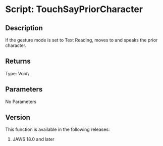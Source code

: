 # Script: TouchSayPriorCharacter

## Description

If the gesture mode is set to Text Reading, moves to and speaks the
prior character.

## Returns

Type: Void\

## Parameters

No Parameters

## Version

This function is available in the following releases:

1.  JAWS 18.0 and later
